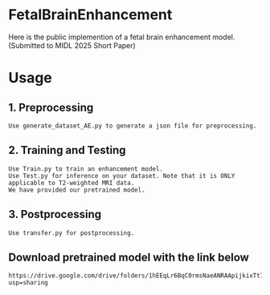 # FetalBrainEnhancement

Here is the public implemention of a fetal brain enhancement model. (Submitted to MIDL 2025 Short Paper)

# Usage
## 1. Preprocessing
    Use generate_dataset_AE.py to generate a json file for preprocessing.
## 2. Training and Testing
    Use Train.py to train an enhancement model.
    Use Test.py for inference on your dataset. Note that it is ONLY applicable to T2-weighted MRI data.
    We have provided our pretrained model.
## 3. Postprocessing
    Use transfer.py for postprocessing.
## Download pretrained model with the link below
    https://drive.google.com/drive/folders/1hEEqLr6BqC0rmsNaeANRAApijkixTt79?usp=sharing
